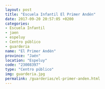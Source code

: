 ```yaml
---
layout: post
title: "Escuela Infantil El Primer Andén"
date: 2017-09-20 20:57:05 +0200
categories:
- Escuela Infantil
- jaen
- espeluy
- Centro público
- guarderia
name: "El Primer Andén"
province: "Jaén"
location: "Espeluy"
code: "23008397"
type: "Centro público"
img: guarderia.jpg
permalink: /guarderias/el-primer-anden.html
---
```

